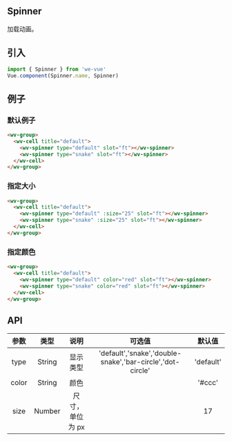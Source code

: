 Spinner
---
加载动画。

## 引入

```js
import { Spinner } from 'we-vue'
Vue.component(Spinner.name, Spinner)
```

## 例子

### 默认例子

```html
<wv-group>
  <wv-cell title="default">
    <wv-spinner type="default" slot="ft"></wv-spinner>
    <wv-spinner type="snake" slot="ft"></wv-spinner>
  </wv-cell>
</wv-group>
```

### 指定大小

```html
<wv-group>
  <wv-cell title="default">
    <wv-spinner type="default" :size="25" slot="ft"></wv-spinner>
    <wv-spinner type="snake" :size="25" slot="ft"></wv-spinner>
  </wv-cell>
</wv-group>
```

### 指定颜色

```html
<wv-group>
  <wv-cell title="default">
    <wv-spinner type="default" color="red" slot="ft"></wv-spinner>
    <wv-spinner type="snake" color="red" slot="ft"></wv-spinner>
  </wv-cell>
</wv-group>
```

## API

|   参数   |   类型    |   说明   | 可选值  |  默认值  |
| :----: | :-----: | :----: | :--: | :---: |
| type  | String  |  显示类型   | 'default','snake','double-snake','bar-circle','dot-circle'   |   'default'    |
| color  | String  |  颜色   |      |   '#ccc'    |
| size  | Number  |  尺寸，单位为 px   |      |   17    |
